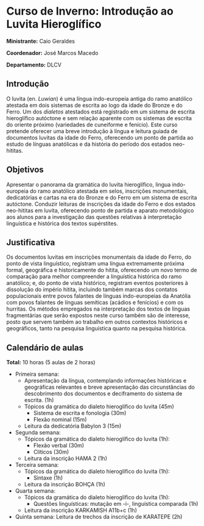 # Curso de Inverno: Introdução ao Luvita Hieroglífico

__Ministrante:__ Caio Geraldes

__Coordenador:__ José Marcos Macedo

__Departamento:__ DLCV

## Introdução

O luvita (en. *Luwian*) é uma língua indo-europeia antiga do ramo anatólico
atestada em dois sistemas de escrita ao logo da idade do Bronze e do Ferro.
Um dos *dialetos* atestados está registrado em um sistema de escrita
hieroglífico autóctone e sem relação aparente com os sistemas de escrita do
oriente próximo (variedades de cuneiforme e fenício).
Este curso pretende oferecer uma breve introdução à língua e leitura guiada de
documentos luvitas da idade do Ferro, oferecendo um ponto de partida ao estudo
de línguas anatólicas e da história do período dos estados neo-hititas.

## Objetivos

Apresentar o panorama da gramática do luvita hieroglífico, lingua indo-europeia
do ramo anatólico atestada em selos, inscrições monumentais, dedicatórias e 
cartas na era do Bronze e do Ferro em um sistema de escrita autóctone.
Conduzir leituras de inscrições da idade do Ferro e dos estados neo-hititas
em luvita, oferecendo ponto de partida e aparato metodológico aos alunos para 
a investigação das questões relativas à interpretação linguística e histórica 
dos textos supérstites.

## Justificativa

Os documentos luvitas em inscrições monumentais da idade do Ferro, do ponto de
vista linguístico, registram uma língua extremamente próxima formal, 
geográfica e historicamente do hitita, oferecendo um novo termo de comparação 
para melhor compreender a linguística histórica do ramo anatólico; e, do ponto
de vista histórico, registram eventos posteriores à dissolução do império
hitita, incluindo também marcas dos contatos populacionais entre povos 
falantes de línguas indo-europeias da Anatólia com povos falantes de línguas 
semíticas (acádios e fenícios) e com os hurritas.
Os métodos empregados na interpretação dos textos de línguas fragmentárias
que serão expostos neste curso também são de interesse, posto que servem 
também ao trabalho em outros contextos históricos e geográficos, tanto na
pesquisa linguística quanto na pesquisa histórica.

## Calendário de aulas

__Total:__ 10 horas (5 aulas de 2 horas)

- Primeira semana:
  - Apresentação da língua, contemplando informações históricas e geográficas
    relevantes e breve apresentação das circunstâncias do descobrimento dos
    documentos e deciframento do sistema de escrita. (1h) 
  - Tópicos da gramática do dialeto hieroglífico do luvita (45m) 
    - Sistema de escrita e fonologia (30m)
    - Flexão nominal (15m)
  - Leitura da dedicatória Babylon 3 (15m)
- Segunda semana:
  - Tópicos da gramática do dialeto hieroglífico do luvita (1h):
    - Flexão verbal (30m)
    - Clíticos (30m)
  - Leitura da inscrição HAMA 2 (1h)
- Terceira semana:
  - Tópicos da gramática do dialeto hieroglífico do luvita (1h):
    - Sintaxe (1h)
  - Leitura da inscrição BOHÇA (1h)
- Quarta semana:
  - Tópicos da gramática do dialeto hieroglífico do luvita (1h):
    - Questões linguísticas: mutação em -i-, linguística comparada (1h)
  - Leitura da inscrição KARKAMISH A11b+c (1h)
- Quinta semana: Leitura de trechos da inscrição de KARATEPE (2h)
